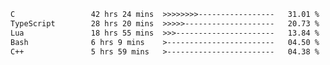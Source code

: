 <!--START_SECTION:waka-->

```txt
C                 42 hrs 24 mins  >>>>>>>>-----------------   31.01 %
TypeScript        28 hrs 20 mins  >>>>>--------------------   20.73 %
Lua               18 hrs 55 mins  >>>----------------------   13.84 %
Bash              6 hrs 9 mins    >------------------------   04.50 %
C++               5 hrs 59 mins   >------------------------   04.38 %
```

<!--END_SECTION:waka-->
